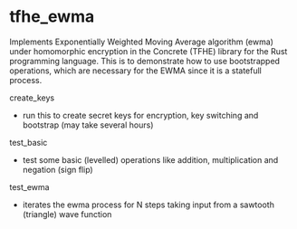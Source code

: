 # tfhe_ewma

Implements Exponentially Weighted Moving Average algorithm (ewma) under homomorphic encryption in the Concrete (TFHE) library for the Rust programming language. This is to demonstrate how to use bootstrapped operations, which are necessary for the EWMA since it is a statefull process.  

create_keys 
- run this to create secret keys for encryption, key switching and bootstrap (may take several hours)

test_basic 
- test some basic (levelled) operations like addition, multiplication and negation (sign flip)

test_ewma 
- iterates the ewma process for N steps taking input from a sawtooth (triangle) wave function
